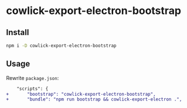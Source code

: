 # cowlick-export-electron-bootstrap

## Install

```bash
npm i -D cowlick-export-electron-bootstrap
```

## Usage

Rewrite `package.json`:

```diff
    "scripts": {
+       "bootstrap": "cowlick-export-electron-bootstrap",
+       "bundle": "npm run bootstrap && cowlick-export-electron .",
```
